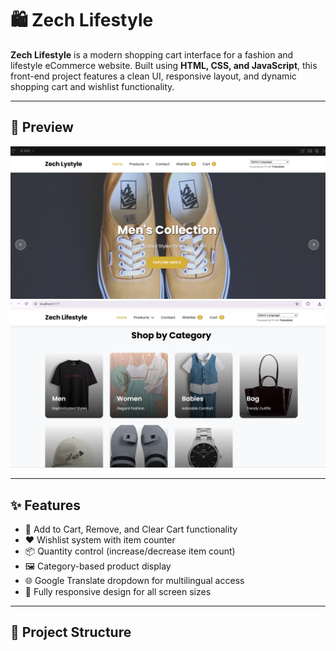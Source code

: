 # 🛍️ Zech Lifestyle

**Zech Lifestyle** is a modern shopping cart interface for a fashion and lifestyle eCommerce website. Built using **HTML, CSS, and JavaScript**, this front-end project features a clean UI, responsive layout, and dynamic shopping cart and wishlist functionality.

---

## 📸 Preview

![Home Page Preview](./firstpage.png)
![Cart Preview](./firstpage2.png)

---

## ✨ Features

- 🛒 Add to Cart, Remove, and Clear Cart functionality
- ❤️ Wishlist system with item counter
- 📦 Quantity control (increase/decrease item count)
- 🖼️ Category-based product display
- 🌐 Google Translate dropdown for multilingual access
- 📱 Fully responsive design for all screen sizes

---

## 📁 Project Structure

